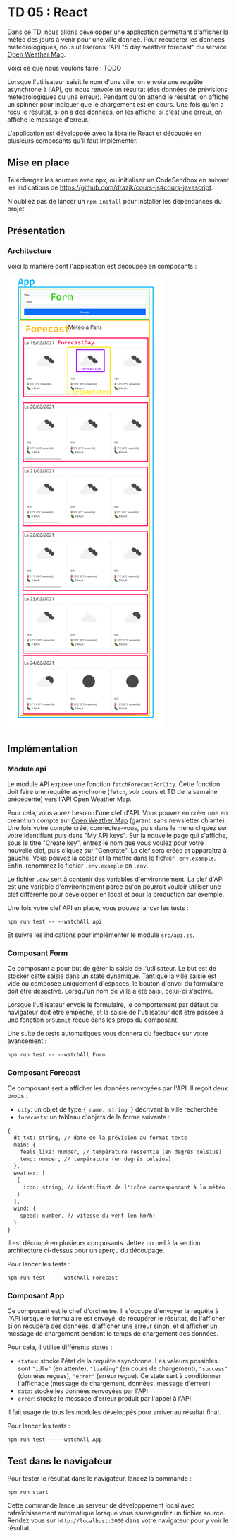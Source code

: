 # TD 05 : React

Dans ce TD, nous allons développer une application permettant d'afficher la
météo des jours à venir pour une ville donnée. Pour récupérer les données
météorologiques, nous utiliserons l'API "5 day weather forecast" du service
[Open Weather Map](https://openweathermap.org/).

Voici ce que nous voulons faire : TODO

Lorsque l'utilisateur saisit le nom d'une ville, on envoie une requête
asynchrone à l'API, qui nous renvoie un résultat (des données de prévisions
météorologiques ou une erreur). Pendant qu'on attend le résultat, on affiche un
spinner pour indiquer que le chargement est en cours. Une fois qu'on a reçu le
résultat, si on a des données, on les affiche; si c'est une erreur, on affiche
le message d'erreur.

L'application est développée avec la librairie React et découpée en plusieurs
composants qu'il faut implémenter.

## Mise en place

Téléchargez les sources avec npx, ou initialisez un CodeSandbox en suivant les
indications de https://github.com/drazik/cours-js#cours-javascript.

N'oubliez pas de lancer un `npm install` pour installer les dépendances du
projet.

## Présentation

### Architecture

Voici la manière dont l'application est découpée en composants :

![](./components.png)

## Implémentation

### Module api

Le module API expose une fonction `fetchForecastForCity`. Cette fonction doit
faire une requête asynchrone (`fetch`, voir cours et TD de la semaine
précédente) vers l'API Open Weather Map.

Pour cela, vous aurez besoin d'une clef d'API. Vous pouvez en créer une en
créant un compte sur [Open Weather
Map](https://home.openweathermap.org/users/sign_up) (garanti sans newsletter
chiante). Une fois votre compte créé, connectez-vous, puis dans le menu cliquez
sur votre identifiant puis dans "My API keys". Sur la nouvelle page qui
s'affiche, sous le titre "Create key", entrez le nom que vous voulez pour votre
nouvelle clef, puis cliquez sur "Generate". La clef sera créée et apparaîtra à
gauche. Vous pouvez la copier et la mettre dans le fichier `.env.example`.
Enfin, renommez le fichier `.env.example` en `.env`.

Le fichier `.env` sert à contenir des variables d'environnement. La clef d'API
est une variable d'environnement parce qu'on pourrait vouloir utiliser une clef
différente pour développer en local et pour la production par exemple.

Une fois votre clef API en place, vous pouvez lancer les tests : 

```
npm run test -- --watchAll api
```

Et suivre les indications pour implémenter le module `src/api.js`.

### Composant Form

Ce composant a pour but de gérer la saisie de l'utilisateur. Le but est de stocker cette saisie dans un state dynamique. Tant que la ville saisie est vide ou composée uniquement d'espaces, le bouton d'envoi du formulaire doit être désactivé. Lorsqu'un nom de ville a été saisi, celui-ci s'active.

Lorsque l'utilisateur envoie le formulaire, le comportement par défaut du
navigateur doit être empêché, et la saisie de l'utilisateur doit être passée à
une fonction `onSubmit` reçue dans les props du composant.

Une suite de tests automatiques vous donnera du feedback sur votre avancement :

```
npm run test -- --watchAll Form
```

### Composant Forecast

Ce composant sert à afficher les données renvoyées par l'API. Il reçoit deux props :

* `city`: un objet de type `{ name: string }` décrivant la ville recherchée
* `forecasts`: un tableau d'objets de la forme suivante : 

```
{
  dt_txt: string, // date de la prévision au format texte
  main: {
    feels_like: number, // température ressentie (en degrés celsius)
    temp: number, // température (en degrés celsius)
  },
  weather: [
   {
     icon: string, // identifiant de l'icône correspondant à la météo
   }
  ],
  wind: {
    speed: number, // vitesse du vent (en km/h)
  }
}
```

Il est découpé en plusieurs composants. Jettez un oeil à la section
architecture ci-dessus pour un aperçu du découpage.

Pour lancer les tests : 

```
npm run test -- --watchAll Forecast
```

### Composant App

Ce composant est le chef d'orchestre. Il s'occupe d'envoyer la requête à l'API
lorsque le formulaire est envoyé, de récupérer le résultat, de l'afficher si on
récupère des données, d'afficher une erreur sinon, et d'afficher un message de
chargement pendant le temps de chargement des données.

Pour cela, il utilise différents states :

* `status`: stocke l'état de la requête asynchrone. Les valeurs possibles sont `"idle"` (en attente), `"loading"` (en cours de chargement), `"success"` (données reçues), `"error"` (erreur reçue). Ce state sert à conditionner l'affichage (message de chargement, données, message d'erreur)
* `data`: stocke les données renvoyées par l'API
* `error`: stocke le message d'erreur produit par l'appel à l'API

Il fait usage de tous les modules développés pour arriver au résultat final.

Pour lancer les tests :

```
npm run test -- --watchAll App
```


## Test dans le navigateur

Pour tester le résultat dans le navigateur, lancez la commande :

```
npm run start
```

Cette commande lance un serveur de développement local avec rafraîchissement
automatique lorsque vous sauvegardez un fichier source. Rendez vous sur
`http://localhost:3000` dans votre navigateur pour y voir le résultat.
